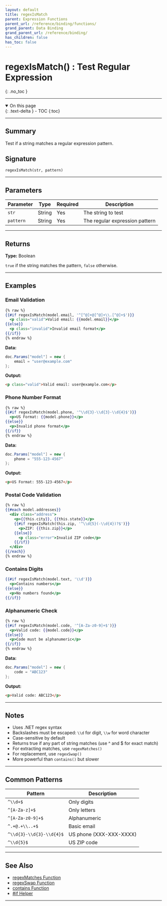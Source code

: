 ```yaml
---
layout: default
title: regexIsMatch
parent: Expression Functions
parent_url: /reference/binding/functions/
grand_parent: Data Binding
grand_parent_url: /reference/binding/
has_children: false
has_toc: false
---
```


# regexIsMatch() : Test Regular Expression
{: .no_toc }

---

<details open class='top-toc' markdown="block">
  <summary>
    On this page
  </summary>
  {: .text-delta }
- TOC
{:toc}
</details>

---

## Summary

Test if a string matches a regular expression pattern.

## Signature

```
regexIsMatch(str, pattern)
```

---

## Parameters

| Parameter | Type | Required | Description |
|-----------|------|----------|-------------|
| `str` | String | Yes | The string to test |
| `pattern` | String | Yes | The regular expression pattern |

---

## Returns

**Type:** Boolean

`true` if the string matches the pattern, `false` otherwise.

---

## Examples

### Email Validation

```handlebars
{% raw %}
{{#if regexIsMatch(model.email, '^[^@]+@[^@]+\\.[^@]+$')}}
  <p class="valid">Valid email: {{model.email}}</p>
{{else}}
  <p class="invalid">Invalid email format</p>
{{/if}}
{% endraw %}
```

**Data:**
```csharp
doc.Params["model"] = new {
    email = "user@example.com"
};
```

**Output:**
```html
<p class="valid">Valid email: user@example.com</p>
```

### Phone Number Format

```handlebars
{% raw %}
{{#if regexIsMatch(model.phone, '^\\d{3}-\\d{3}-\\d{4}$')}}
  <p>US Format: {{model.phone}}</p>
{{else}}
  <p>Invalid phone format</p>
{{/if}}
{% endraw %}
```

**Data:**
```csharp
doc.Params["model"] = new {
    phone = "555-123-4567"
};
```

**Output:**
```html
<p>US Format: 555-123-4567</p>
```

### Postal Code Validation

```handlebars
{% raw %}
{{#each model.addresses}}
  <div class="address">
    <p>{{this.city}}, {{this.state}}</p>
    {{#if regexIsMatch(this.zip, '^\\d{5}(-\\d{4})?$')}}
      <p>ZIP: {{this.zip}}</p>
    {{else}}
      <p class="error">Invalid ZIP code</p>
    {{/if}}
  </div>
{{/each}}
{% endraw %}
```

### Contains Digits

```handlebars
{{#if regexIsMatch(model.text, '\\d')}}
  <p>Contains numbers</p>
{{else}}
  <p>No numbers found</p>
{{/if}}
```

### Alphanumeric Check

```handlebars
{% raw %}
{{#if regexIsMatch(model.code, '^[A-Za-z0-9]+$')}}
  <p>Valid code: {{model.code}}</p>
{{else}}
  <p>Code must be alphanumeric</p>
{{/if}}
{% endraw %}
```

**Data:**
```csharp
doc.Params["model"] = new {
    code = "ABC123"
};
```

**Output:**
```html
<p>Valid code: ABC123</p>
```

---

## Notes

- Uses .NET regex syntax
- Backslashes must be escaped: `\\d` for digit, `\\w` for word character
- Case-sensitive by default
- Returns true if any part of string matches (use ^ and $ for exact match)
- For extracting matches, use `regexMatches()`
- For replacement, use `regexSwap()`
- More powerful than `contains()` but slower

---

## Common Patterns

| Pattern | Description |
|---------|-------------|
| `^\\d+$` | Only digits |
| `^[A-Za-z]+$` | Only letters |
| `^[A-Za-z0-9]+$` | Alphanumeric |
| `^.+@.+\\..+$` | Basic email |
| `^\\d{3}-\\d{3}-\\d{4}$` | US phone (XXX-XXX-XXXX) |
| `^\\d{5}$` | US ZIP code |

---

## See Also

- [regexMatches Function](./regexMatches.md)
- [regexSwap Function](./regexSwap.md)
- [contains Function](./contains.md)
- [#if Helper](../helpers/if.md)

---
